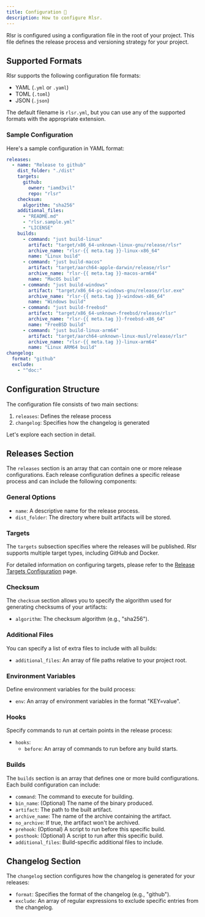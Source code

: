 ```yaml
---
title: Configuration 🔧
description: How to configure Rlsr.
---
```


Rlsr is configured using a configuration file in the root of your project. This file defines the release process and versioning strategy for your project.

## Supported Formats

Rlsr supports the following configuration file formats:

- YAML (`.yml` or `.yaml`)
- TOML (`.toml`)
- JSON (`.json`)

The default filename is `rlsr.yml`, but you can use any of the supported formats with the appropriate extension.

### Sample Configuration

Here's a sample configuration in YAML format:

```yaml
releases:
  - name: "Release to github"
    dist_folder: "./dist"
    targets:
      github:
        owner: "iamd3vil"
        repo: "rlsr"
    checksum:
      algorithm: "sha256"
    additional_files:
      - "README.md"
      - "rlsr.sample.yml"
      - "LICENSE"
    builds:
      - command: "just build-linux"
        artifact: "target/x86_64-unknown-linux-gnu/release/rlsr"
        archive_name: "rlsr-{{ meta.tag }}-linux-x86_64"
        name: "Linux build"
      - command: "just build-macos"
        artifact: "target/aarch64-apple-darwin/release/rlsr"
        archive_name: "rlsr-{{ meta.tag }}-macos-arm64"
        name: "MacOS build"
      - command: "just build-windows"
        artifact: "target/x86_64-pc-windows-gnu/release/rlsr.exe"
        archive_name: "rlsr-{{ meta.tag }}-windows-x86_64"
        name: "Windows build"
      - command: "just build-freebsd"
        artifact: "target/x86_64-unknown-freebsd/release/rlsr"
        archive_name: "rlsr-{{ meta.tag }}-freebsd-x86_64"
        name: "FreeBSD build"
      - command: "just build-linux-arm64"
        artifact: "target/aarch64-unknown-linux-musl/release/rlsr"
        archive_name: "rlsr-{{ meta.tag }}-linux-arm64"
        name: "Linux ARM64 build"
changelog:
  format: "github"
  exclude:
    - "^doc:"
```

## Configuration Structure

The configuration file consists of two main sections:

1. `releases`: Defines the release process
2. `changelog`: Specifies how the changelog is generated

Let's explore each section in detail.

## Releases Section

The `releases` section is an array that can contain one or more release configurations. Each release configuration defines a specific release process and can include the following components:

### General Options

- `name`: A descriptive name for the release process.
- `dist_folder`: The directory where built artifacts will be stored.

### Targets

The `targets` subsection specifies where the releases will be published. Rlsr supports multiple target types, including GitHub and Docker.

For detailed information on configuring targets, please refer to the [Release Targets Configuration](./targets) page.

### Checksum

The `checksum` section allows you to specify the algorithm used for generating checksums of your artifacts:
- `algorithm`: The checksum algorithm (e.g., "sha256").

### Additional Files

You can specify a list of extra files to include with all builds:
- `additional_files`: An array of file paths relative to your project root.

### Environment Variables

Define environment variables for the build process:
- `env`: An array of environment variables in the format "KEY=value".
### Hooks

Specify commands to run at certain points in the release process:
- `hooks`:
  - `before`: An array of commands to run before any build starts.

### Builds

The `builds` section is an array that defines one or more build configurations. Each build configuration can include:

- `command`: The command to execute for building.
- `bin_name`: (Optional) The name of the binary produced.
- `artifact`: The path to the built artifact.
- `archive_name`: The name of the archive containing the artifact.
- `no_archive`: If true, the artifact won't be archived.
- `prehook`: (Optional) A script to run before this specific build.
- `posthook`: (Optional) A script to run after this specific build.
- `additional_files`: Build-specific additional files to include.

## Changelog Section

The `changelog` section configures how the changelog is generated for your releases:

- `format`: Specifies the format of the changelog (e.g., "github").
- `exclude`: An array of regular expressions to exclude specific entries from the changelog.
